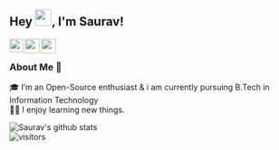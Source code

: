 ## Hey <img src="https://github.com/TheDudeThatCode/TheDudeThatCode/blob/master/Assets/Hi.gif" width="29px">, I'm Saurav!

<a href="https://www.linkedin.com/in/saurav-kumar-2686451bb/">
  <img align="left" width="24px" src="https://cdn.jsdelivr.net/npm/simple-icons@v3/icons/linkedin.svg"  />
</a>
<a href="https://twitter.com/saurav829235">
  <img align="left" width="26px" src="https://cdn.jsdelivr.net/npm/simple-icons@v3/icons/twitter.svg" />
</a>
<a href="mailto:saurav14032000@gmail.com">
  <img align="left" width="26px" src="https://cdn.jsdelivr.net/npm/simple-icons@v3/icons/gmail.svg" />
</a>

<br />

### About Me 🚀
🎓 I’m an Open-Source enthusiast & i am currently pursuing B.Tech in Information Technology </br>
👨‍💻 I enjoy learning new things. </br>

![Saurav's github stats](https://github-readme-stats.vercel.app/api?username=saurav82923&show_icons=true)
<br>
![visitors](https://visitor-badge.laobi.icu/badge?page_id=saurav82923.saurav82923)
